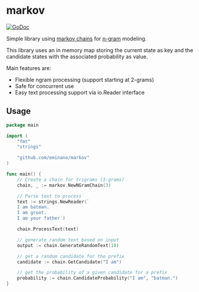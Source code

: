 # markov
[![GoDoc](https://godoc.org/github.com/eminano/markov?status.svg)](https://godoc.org/github.com/eminano/markov)

Simple library using [markov chains](https://en.wikipedia.org/wiki/Markov_chain) for [n-gram](https://en.wikipedia.org/wiki/N-gram) modeling.

This library uses an in memory map storing the current state as key and the candidate states with the associated probability as value. 

Main features are: 
- Flexible ngram processing (support starting at 2-grams)
- Safe for concurrent use 
- Easy text processing support via io.Reader interface

## Usage

```go
package main

import (
	"fmt"
	"strings"

	"github.com/eminano/markov"
)

func main() {
	// Create a chain for trigrams (3-grams)
	chain, _ := markov.NewNGramChain(3)

	// Parse text to process
	text := strings.NewReader(`
	I am batman. 
	I am groot.
	I am your father`)

	chain.ProcessText(text)

	// generate random text based on input
	output := chain.GenerateRandomText(10)

	// get a random candidate for the prefix
	candidate := chain.GetCandidate("I am")

	// get the probability of a given candidate for a prefix
	probability := chain.CandidateProbability("I am", "batman.")
}
```

